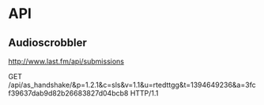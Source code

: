 API
===


Audioscrobbler
--------------

http://www.last.fm/api/submissions

GET /api/as_handshake/&p=1.2.1&c=sls&v=1.1&u=rtedttgg&t=1394649236&a=3fcf39637dab9d82b26683827d04bcb8 HTTP/1.1
